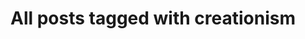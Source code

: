 ---
layout: tag
title: "All posts tagged with creationism"
permalink: /weblog/tags/creationism/
taxonomy: creationism
---